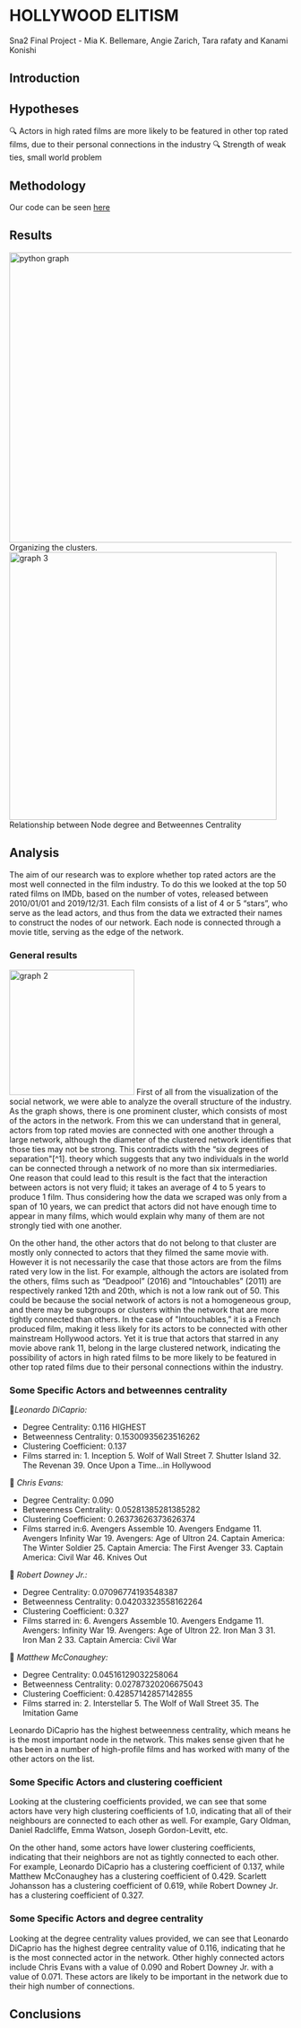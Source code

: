 # HOLLYWOOD ELITISM
Sna2 Final Project - Mia K. Bellemare, Angie Zarich, Tara rafaty and Kanami Konishi

## Introduction


## Hypotheses
🔍 Actors in high rated films are more likely to be featured in other top rated films, due to their personal connections in the industry
🔍 Strength of weak ties, small world problem


## Methodology



Our code can be seen [here](https://colab.research.google.com/drive/1YjDicn5V7WQIe2QNg8_8qkkFQl55XCPD?usp=sharing)

## Results
<img width="517" alt="python graph" src="https://user-images.githubusercontent.com/130977477/233947068-0ed112a9-66a2-485d-a487-97da305fc199.png">
Organizing the clusters.


<img width="477" alt="graph 3 " src="https://user-images.githubusercontent.com/130977477/233955116-1489ee2e-a14d-48ac-a2e9-e6e3937511ae.png">
Relationship between Node degree and Betweennes Centrality


## Analysis
The aim of our research was to explore whether top rated actors are the most well connected in the film industry. To do this we looked at the top 50 rated films on IMDb, based on the number of votes, released between 2010/01/01 and 2019/12/31. Each film consists of a list of 4 or 5 “stars”, who serve as the lead actors, and thus from the data we extracted their names to construct the nodes of our network. Each node is connected through a movie title, serving as the edge of the network. 

### General results 
<img width="223" alt="graph 2 " src="https://user-images.githubusercontent.com/130977477/233947603-4c526193-3192-4d58-af71-bdd19e2789bc.png">
First of all from the visualization of the social network, we were able to analyze the overall structure of the industry. As the graph shows, there is one prominent cluster, which consists of most of the actors in the network. From this we can understand that in general, actors from top rated movies are connected with one another through a large network, although the diameter of the clustered network identifies that those ties may not be strong. This contradicts with the “six degrees of separation"[^1]. theory which suggests that any two individuals in the world can be connected through a network of no more than six intermediaries. One reason that could lead to this result is the fact that the interaction between actors is not very fluid; it takes an average of 4 to 5 years to produce 1 film. Thus considering how the data we scraped was only from a span of 10 years, we can predict that actors did not have enough time to appear in many films, which would explain why many of them are not strongly tied with one another. 

 On the other hand, the other actors that do not belong to that cluster are mostly only connected to actors that they filmed the same movie with. However it is not necessarily the case that those actors are from the films rated very low in the list. For example, although the actors are isolated from the others, films such as “Deadpool” (2016) and "Intouchables” (2011) are respectively ranked 12th and 20th, which is not a low rank out of 50. This could be because the social network of actors is not a homogeneous group, and there may be subgroups or clusters within the network that are more tightly connected than others. In the case of "Intouchables,” it is a French produced film, making it less likely for its actors to be connected with other mainstream Hollywood actors. Yet it is true that actors that starred in any movie above rank 11, belong in the large clustered network, indicating the possibility of actors in high rated films to be more likely to be featured in other top rated films due to their personal connections within the industry. 
 
 [^1]:Watts, D. J., & Strogatz, S. H. (1998). Collective dynamics of "small-world" networks. Nature, 393(6684), 440-442. [Link](https://drive.google.com/file/d/16S35ZnSkVf6FwNbc-yzeQ9QHNerguISo/view?usp=sharing) .
 
 
 
 ### Some Specific Actors and betweennes centrality
👤_Leonardo DiCaprio:_ 
- Degree Centrality: 0.116 HIGHEST 
- Betweenness Centrality: 0.15300935623516262
- Clustering Coefficient: 0.137
- Films starred in: 1. Inception 5. Wolf of Wall Street 7. Shutter Island 32. The Revenan 39. Once Upon a Time...in Hollywood

👤 _Chris Evans:_
- Degree Centrality: 0.090
- Betweenness Centrality: 0.05281385281385282
- Clustering Coefficient: 0.26373626373626374
- Films starred in:6. Avengers Assemble 10. Avengers Endgame 11. Avengers Infinity War  19. Avengers: Age of Ultron 24. Captain America: The Winter Soldier 25. Captain Amercia: The First Avenger 33. Captain America: Civil War 46. Knives Out

👤 _Robert Downey Jr.:_
- Degree Centrality: 0.07096774193548387
- Betweenness Centrality: 0.04203323558162264
- Clustering Coefficient: 0.327
- Films starred in: 6. Avengers Assemble 10. Avengers Endgame  11. Avengers: Infinity War  19. Avengers: Age of Ultron
  22. Iron Man 3 31. Iron Man 2 33. Captain Amercia: Civil War

👤 _Matthew McConaughey:_
- Degree Centrality: 0.04516129032258064
- Betweenness Centrality: 0.02787320206675043
- Clustering Coefficient: 0.42857142857142855
- Films starred in: 2. Interstellar 5. The Wolf of Wall Street  35. The Imitation Game

Leonardo DiCaprio has the highest betweenness centrality, which means he is the most important node in the network. This makes sense given that he has been in a number of high-profile films and has worked with many of the other actors on the list.

 ### Some Specific Actors and clustering coefficient
 
Looking at the clustering coefficients provided, we can see that some actors have very high clustering coefficients of 1.0, indicating that all of their neighbours are connected to each other as well. For example, Gary Oldman, Daniel Radcliffe, Emma Watson, Joseph Gordon-Levitt, etc.

On the other hand, some actors have lower clustering coefficients, indicating that their neighbors are not as tightly connected to each other. For example, Leonardo DiCaprio has a clustering coefficient of 0.137, while Matthew McConaughey has a clustering coefficient of 0.429. Scarlett Johansson has a clustering coefficient of 0.619, while Robert Downey Jr. has a clustering coefficient of 0.327.

 ### Some Specific Actors and degree centrality
 
Looking at the degree centrality values provided, we can see that Leonardo DiCaprio has the highest degree centrality value of 0.116, indicating that he is the most connected actor in the network. Other highly connected actors include Chris Evans with a value of 0.090 and Robert Downey Jr. with a value of 0.071. These actors are likely to be important in the network due to their high number of connections.


## Conclusions 

